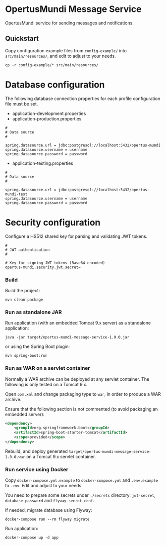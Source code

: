 # OpertusMundi Message Service

OpertusMundi service for sending messages and notifications.

## Quickstart

Copy configuration example files from `config-example/` into `src/main/resources/`, and edit to adjust to your needs.

`cp -r config-example/* src/main/resources/`

# Database configuration

The following database connection properties for each profile configuration file must be set.

- application-development.properties
- application-production.properties

```properties
#
# Data source
#

spring.datasource.url = jdbc:postgresql://localhost:5432/opertus-mundi
spring.datasource.username = username
spring.datasource.password = password
```

- application-testing.properties

```properties
#
# Data source
#

spring.datasource.url = jdbc:postgresql://localhost:5432/opertus-mundi-test
spring.datasource.username = username
spring.datasource.password = password
```

# Security configuration

Configure a HS512 shared key for parsing and validating JWT tokens.

```properties
#
# JWT authentication
#

# Key for signing JWT tokens (Base64 encoded)
opertus-mundi.security.jwt.secret=
```

### Build

Build the project:

`mvn clean package`

### Run as standalone JAR

Run application (with an embedded Tomcat 9.x server) as a standalone application:

`java -jar target/opertus-mundi-message-service-1.0.0.jar`

or using the Spring Boot plugin:

`mvn spring-boot:run`

### Run as WAR on a servlet container

Normally a WAR archive can be deployed at any servlet container. The following is only tested on a Tomcat 9.x.

Open `pom.xml` and change packaging type to `war`, in order to produce a WAR archive.

Ensure that the following section is not commented (to avoid packaging an embedded server):

```xml
<dependency>
    <groupId>org.springframework.boot</groupId>
    <artifactId>spring-boot-starter-tomcat</artifactId>
    <scope>provided</scope>
</dependency>
```

Rebuild, and deploy generated `target/opertus-mundi-message-service-1.0.0.war` on a Tomcat 9.x servlet container.

### Run service using Docker

Copy `docker-compose.yml.example` to `docker-compose.yml` and `.env.example` to `.env`. Edit and adjust to your needs. 

You need to prepare some secrets under `./secrets` directory: `jwt-secret`, `database-password` and `flyway-secret.conf`.

If needed, migrate database using Flyway:

    docker-compose run --rm flyway migrate

Run application:

    docker-compose up -d app



